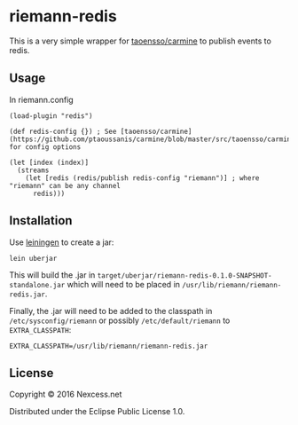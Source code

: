 # riemann-redis

This is a very simple wrapper for [taoensso/carmine](https://github.com/ptaoussanis/carmine) to publish
events to redis.

## Usage
In riemann.config

```
(load-plugin "redis")

(def redis-config {}) ; See [taoensso/carmine](https://github.com/ptaoussanis/carmine/blob/master/src/taoensso/carmine.clj#L21) for config options

(let [index (index)]
  (streams
    (let [redis (redis/publish redis-config "riemann")] ; where "riemann" can be any channel
      redis)))

```

## Installation

Use [leiningen](http://leiningen.org) to create a jar:
```
lein uberjar
```

This will build the .jar in `target/uberjar/riemann-redis-0.1.0-SNAPSHOT-standalone.jar`
which will need to be placed in `/usr/lib/riemann/riemann-redis.jar`.

Finally, the .jar will need to be added to the classpath in `/etc/sysconfig/riemann`
or possibly `/etc/default/riemann` to `EXTRA_CLASSPATH`:
```
EXTRA_CLASSPATH=/usr/lib/riemann/riemann-redis.jar
```

## License

Copyright © 2016 Nexcess.net

Distributed under the Eclipse Public License 1.0.
